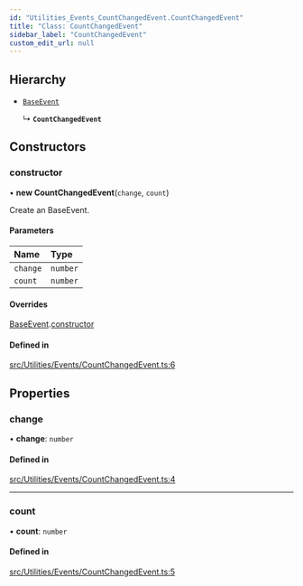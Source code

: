 ```yaml
---
id: "Utilities_Events_CountChangedEvent.CountChangedEvent"
title: "Class: CountChangedEvent"
sidebar_label: "CountChangedEvent"
custom_edit_url: null
---
```




## Hierarchy

- [`BaseEvent`](../Utilities_BaseEvent.BaseEvent)

  ↳ **`CountChangedEvent`**

## Constructors

### constructor

• **new CountChangedEvent**(`change`, `count`)

Create an BaseEvent.

#### Parameters

| Name | Type |
| :------ | :------ |
| `change` | `number` |
| `count` | `number` |

#### Overrides

[BaseEvent](../Utilities_BaseEvent.BaseEvent).[constructor](../Utilities_BaseEvent.BaseEvent#constructor)

#### Defined in

[src/Utilities/Events/CountChangedEvent.ts:6](https://github.com/ZeaInc/zea-engine/blob/ab3250ece/src/Utilities/Events/CountChangedEvent.ts#L6)

## Properties

### change

• **change**: `number`

#### Defined in

[src/Utilities/Events/CountChangedEvent.ts:4](https://github.com/ZeaInc/zea-engine/blob/ab3250ece/src/Utilities/Events/CountChangedEvent.ts#L4)

___

### count

• **count**: `number`

#### Defined in

[src/Utilities/Events/CountChangedEvent.ts:5](https://github.com/ZeaInc/zea-engine/blob/ab3250ece/src/Utilities/Events/CountChangedEvent.ts#L5)

